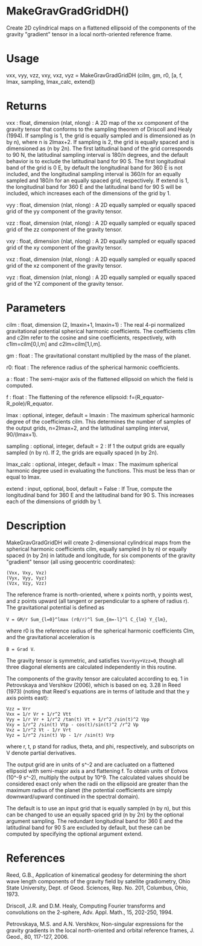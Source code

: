 # MakeGravGradGridDH()

Create 2D cylindrical maps on a flattened ellipsoid of the components of the gravity "gradient" tensor in a local north-oriented reference frame.

# Usage

vxx, vyy, vzz, vxy, vxz, vyz = MakeGravGradGridDH (cilm, gm, r0, [a, f, lmax, sampling, lmax_calc, extend])

# Returns

vxx : float, dimension (nlat, nlong)
:   A 2D map of the xx component of the gravity tensor that conforms to the sampling theorem of Driscoll and Healy (1994). If sampling is 1, the grid is equally sampled and is dimensioned as (n by n), where n is 2lmax+2. If sampling is 2, the grid is equally spaced and is dimensioned as (n by 2n). The first latitudinal band of the grid corresponds to 90 N, the latitudinal sampling interval is 180/n degrees, and the default behavior is to exclude the latitudinal band for 90 S. The first longitudinal band of the grid is 0 E, by default the longitudinal band for 360 E is not included, and the longitudinal sampling interval is 360/n for an equally sampled and 180/n for an equally spaced grid, respectively. If extend is 1, the longitudinal band for 360 E and the latitudinal band for 90 S will be included, which increases each of the dimensions of the grid by 1.

vyy : float, dimension (nlat, nlong)
:   A 2D equally sampled or equally spaced grid of the yy component of the gravity tensor.

vzz : float, dimension (nlat, nlong)
:   A 2D equally sampled or equally spaced grid of the zz component of the gravity tensor.

vxy : float, dimension (nlat, nlong)
:   A 2D equally sampled or equally spaced grid of the xy component of the gravity tensor.

vxz : float, dimension (nlat, nlong)
:   A 2D equally sampled or equally spaced grid of the xz component of the gravity tensor.

vyz : float, dimension (nlat, nlong)
:   A 2D equally sampled or equally spaced grid of the YZ component of the gravity tensor.

# Parameters

cilm : float, dimension (2, lmaxin+1, lmaxin+1)
:   The real 4-pi normalized gravitational potential spherical harmonic coefficients. The coefficients c1lm and c2lm refer to the cosine and sine coefficients, respectively, with c1lm=cilm[0,l,m] and c2lm=cilm[1,l,m].

gm : float
:   The gravitational constant multiplied by the mass of the planet.

r0: float
:   The reference radius of the spherical harmonic coefficients.

a : float
:   The semi-major axis of the flattened ellipsoid on which the field is computed.

f : float
:   The flattening of the reference ellipsoid: f=(R_equator-R_pole)/R_equator.

lmax : optional, integer, default = lmaxin
:   The maximum spherical harmonic degree of the coefficients cilm. This determines the number of samples of the output grids, n=2lmax+2, and the latitudinal sampling interval, 90/(lmax+1).

sampling : optional, integer, default = 2
:   If 1 the output grids are equally sampled (n by n). If 2, the grids are equally spaced (n by 2n).

lmax_calc : optional, integer, default = lmax
:   The maximum spherical harmonic degree used in evaluating the functions. This must be less than or equal to lmax.

extend : input, optional, bool, default = False
:   If True, compute the longitudinal band for 360 E and the latitudinal band for 90 S. This increases each of the dimensions of griddh by 1.

# Description

MakeGravGradGridDH will create 2-dimensional cylindrical maps from the spherical harmonic coefficients cilm, equally sampled (n by n) or equally spaced (n by 2n) in latitude and longitude, for six components of the gravity "gradient" tensor (all using geocentric coordinates):

`(Vxx, Vxy, Vxz)`  
`(Vyx, Vyy, Vyz)`  
`(Vzx, Vzy, Vzz)`

The reference frame is north-oriented, where x points north, y points west, and z points upward (all tangent or perpendicular to a sphere of radius r). The gravitational potential is defined as

`V = GM/r Sum_{l=0}^lmax (r0/r)^l Sum_{m=-l}^l C_{lm} Y_{lm}`,

where r0 is the reference radius of the spherical harmonic coefficients Clm, and the gravitational acceleration is

`B = Grad V`.

The gravity tensor is symmetric, and satisfies `Vxx+Vyy+Vzz=0`, though all three diagonal elements are calculated independently in this routine.

The components of the gravity tensor are calculated according to eq. 1 in Petrovskaya and Vershkov (2006), which is based on eq. 3.28 in Reed (1973) (noting that Reed's equations are in terms of latitude and that the y axis points east):

`Vzz = Vrr`  
`Vxx = 1/r Vr + 1/r^2 Vtt`  
`Vyy = 1/r Vr + 1/r^2 /tan(t) Vt + 1/r^2 /sin(t)^2 Vpp`  
`Vxy = 1/r^2 /sin(t) Vtp - cos(t)/sin(t)^2 /r^2 Vp`  
`Vxz = 1/r^2 Vt - 1/r Vrt`  
`Vyz = 1/r^2 /sin(t) Vp - 1/r /sin(t) Vrp`

where r, t, p stand for radius, theta, and phi, respectively, and subscripts on V denote partial derivatives.

The output grid are in units of s^-2 and are cacluated on a flattened ellipsoid with semi-major axis a and flattening f. To obtain units of Eotvos (10^-9 s^-2), multiply the output by 10^9. The calculated values should be considered exact only when the radii on the ellipsoid are greater than the maximum radius of the planet (the potential coefficients are simply downward/upward continued in the spectral domain).

The default is to use an input grid that is equally sampled (n by n), but this can be changed to use an equally spaced grid (n by 2n) by the optional argument sampling. The redundant longitudinal band for 360 E and the latitudinal band for 90 S are excluded by default, but these can be computed by specifying the optional argument extend.

# References

Reed, G.B., Application of kinematical geodesy for determining
the short wave length components of the gravity field by satellite gradiometry, Ohio State University, Dept. of Geod. Sciences, Rep. No. 201, Columbus, Ohio, 1973.

Driscoll, J.R. and D.M. Healy, Computing Fourier transforms and convolutions on the 2-sphere, Adv. Appl. Math., 15, 202-250, 1994.

Petrovskaya, M.S. and A.N. Vershkov, Non-singular expressions for the gravity gradients in the local north-oriented and orbital reference frames, J. Geod., 80, 117-127, 2006.
